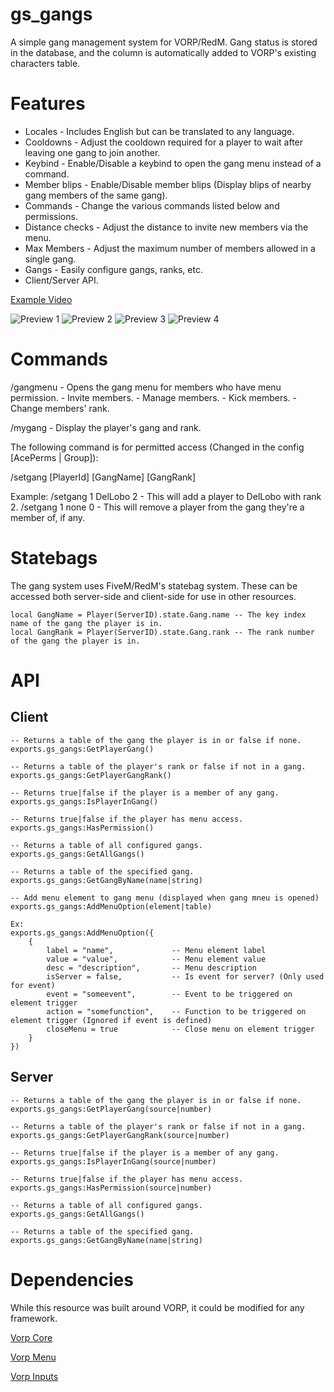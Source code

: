 # gs_gangs

A simple gang management system for VORP/RedM. Gang status is stored in the database, and the column is automatically added to VORP's existing characters table.

# Features

- Locales - Includes English but can be translated to any language.
- Cooldowns - Adjust the cooldown required for a player to wait after leaving one gang to join another.
- Keybind - Enable/Disable a keybind to open the gang menu instead of a command.
- Member blips - Enable/Disable member blips (Display blips of nearby gang members of the same gang).
- Commands - Change the various commands listed below and permissions.
- Distance checks - Adjust the distance to invite new members via the menu.
- Max Members - Adjust the maximum number of members allowed in a single gang.
- Gangs - Easily configure gangs, ranks, etc.
- Client/Server API.

[Example Video](https://youtu.be/UEe1d2MUIU8)

![Preview 1](https://i.gyazo.com/4c719841464957d8b5614891379b120a.png)
![Preview 2](https://i.gyazo.com/90e974b5051257e20f7c88af8368acab.png)
![Preview 3](https://i.gyazo.com/6eab8946aedae5ab0a69441e70bfb418.png)
![Preview 4](https://i.gyazo.com/7501c1acab065728f31eee9cc831ac69.png)

# Commands

/gangmenu - Opens the gang menu for members who have menu permission.
    - Invite members.
    - Manage members.
        - Kick members.
        - Change members' rank.

/mygang - Display the player's gang and rank.

The following command is for permitted access (Changed in the config [AcePerms | Group]):

/setgang [PlayerId] [GangName] [GangRank]

Example:
/setgang 1 DelLobo 2 - This will add a player to DelLobo with rank 2.
/setgang 1 none 0 - This will remove a player from the gang they're a member of, if any.

# Statebags

The gang system uses FiveM/RedM's statebag system. These can be accessed both server-side and client-side for use in other resources.
```
local GangName = Player(ServerID).state.Gang.name -- The key index name of the gang the player is in.
local GangRank = Player(ServerID).state.Gang.rank -- The rank number of the gang the player is in.
```

# API

## Client

```
-- Returns a table of the gang the player is in or false if none.
exports.gs_gangs:GetPlayerGang()

-- Returns a table of the player's rank or false if not in a gang.
exports.gs_gangs:GetPlayerGangRank()

-- Returns true|false if the player is a member of any gang.
exports.gs_gangs:IsPlayerInGang()

-- Returns true|false if the player has menu access.
exports.gs_gangs:HasPermission()

-- Returns a table of all configured gangs.
exports.gs_gangs:GetAllGangs()

-- Returns a table of the specified gang.
exports.gs_gangs:GetGangByName(name|string)

-- Add menu element to gang menu (displayed when gang mneu is opened)
exports.gs_gangs:AddMenuOption(element|table)

Ex:
exports.gs_gangs:AddMenuOption({
    { 
        label = "name",             -- Menu element label
        value = "value",            -- Menu element value
        desc = "description",       -- Menu description
        isServer = false,           -- Is event for server? (Only used for event)
        event = "someevent",        -- Event to be triggered on element trigger
        action = "somefunction",    -- Function to be triggered on element trigger (Ignored if event is defined)
        closeMenu = true            -- Close menu on element trigger
    }
})
```

## Server

```
-- Returns a table of the gang the player is in or false if none.
exports.gs_gangs:GetPlayerGang(source|number)

-- Returns a table of the player's rank or false if not in a gang.
exports.gs_gangs:GetPlayerGangRank(source|number)

-- Returns true|false if the player is a member of any gang.
exports.gs_gangs:IsPlayerInGang(source|number)

-- Returns true|false if the player has menu access.
exports.gs_gangs:HasPermission(source|number)

-- Returns a table of all configured gangs.
exports.gs_gangs:GetAllGangs()

-- Returns a table of the specified gang.
exports.gs_gangs:GetGangByName(name|string)
```

# Dependencies

While this resource was built around VORP, it could be modified for any framework.

[Vorp Core](https://github.com/VORPCORE/vorp_core-lua)

[Vorp Menu](https://github.com/VORPCORE/vorp_menu)

[Vorp Inputs](https://github.com/VORPCORE/vorp_inputs-lua)
